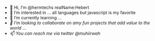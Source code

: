 - 👋 Hi, I’m @hermtechs realName:Hebert
- 👀 I’m interested in ... all languages but javascript is my favorite
- 🌱 I’m currently learning <I wish github could detect n update this automatically  cuz am learning something new every sec>...
- 💞️ I’m looking to collaborate on amy fun projects that add value to the world ...
- 📫 You can reach me via twitter @muhiirwah
